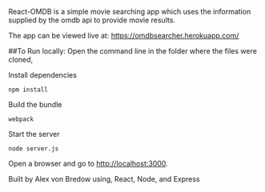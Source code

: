 React-OMDB is a simple movie searching app which uses the information supplied by the omdb api to provide movie results.

The app can be viewed live at: https://omdbsearcher.herokuapp.com/


##To Run locally:
Open the command line in the folder where the files were cloned,

Install dependencies
```shell
npm install
```

Build the bundle
```shell
webpack
```

Start the server
```shell
node server.js
```

Open a browser and go to [http://localhost:3000](http://localhost:3000).

Built by Alex von Bredow using, React, Node, and Express
